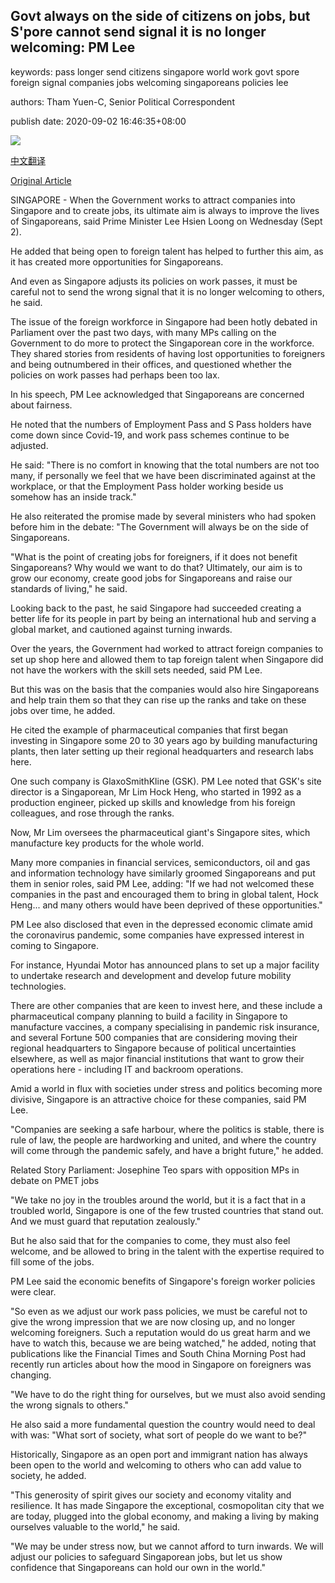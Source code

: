 ## Govt always on the side of citizens on jobs, but S'pore cannot send signal it is no longer welcoming: PM Lee

keywords: pass longer send citizens singapore world work govt spore foreign signal companies jobs welcoming singaporeans policies lee

authors: Tham Yuen-C, Senior Political Correspondent

publish date: 2020-09-02 16:46:35+08:00

![](https://www.straitstimes.com/sites/default/files/media-youtube/p5cXTZKcQHA.jpg)

[中文翻译](Govt%20always%20on%20the%20side%20of%20citizens%20on%20jobs%2C%20but%20S%27pore%20cannot%20send%20signal%20it%20is%20no%20longer%20welcoming%3A%20PM%20Lee_zh.md)

[Original Article](https://www.straitstimes.com/politics/parliament-government-always-on-the-side-of-citizens-on-jobs-but-singapore-cannot-send)

SINGAPORE - When the Government works to attract companies into Singapore and to create jobs, its ultimate aim is always to improve the lives of Singaporeans, said Prime Minister Lee Hsien Loong on Wednesday (Sept 2).

He added that being open to foreign talent has helped to further this aim, as it has created more opportunities for Singaporeans.

And even as Singapore adjusts its policies on work passes, it must be careful not to send the wrong signal that it is no longer welcoming to others, he said.

The issue of the foreign workforce in Singapore had been hotly debated in Parliament over the past two days, with many MPs calling on the Government to do more to protect the Singaporean core in the workforce. They shared stories from residents of having lost opportunities to foreigners and being outnumbered in their offices, and questioned whether the policies on work passes had perhaps been too lax.

In his speech, PM Lee acknowledged that Singaporeans are concerned about fairness.

He noted that the numbers of Employment Pass and S Pass holders have come down since Covid-19, and work pass schemes continue to be adjusted.

He said: "There is no comfort in knowing that the total numbers are not too many, if personally we feel that we have been discriminated against at the workplace, or that the Employment Pass holder working beside us somehow has an inside track."

He also reiterated the promise made by several ministers who had spoken before him in the debate: "The Government will always be on the side of Singaporeans.

"What is the point of creating jobs for foreigners, if it does not benefit Singaporeans? Why would we want to do that? Ultimately, our aim is to grow our economy, create good jobs for Singaporeans and raise our standards of living," he said.

Looking back to the past, he said Singapore had succeeded creating a better life for its people in part by being an international hub and serving a global market, and cautioned against turning inwards.

Over the years, the Government had worked to attract foreign companies to set up shop here and allowed them to tap foreign talent when Singapore did not have the workers with the skill sets needed, said PM Lee.

But this was on the basis that the companies would also hire Singaporeans and help train them so that they can rise up the ranks and take on these jobs over time, he added.

He cited the example of pharmaceutical companies that first began investing in Singapore some 20 to 30 years ago by building manufacturing plants, then later setting up their regional headquarters and research labs here.

One such company is GlaxoSmithKline (GSK). PM Lee noted that GSK's site director is a Singaporean, Mr Lim Hock Heng, who started in 1992 as a production engineer, picked up skills and knowledge from his foreign colleagues, and rose through the ranks.

Now, Mr Lim oversees the pharmaceutical giant's Singapore sites, which manufacture key products for the whole world.

Many more companies in financial services, semiconductors, oil and gas and information technology have similarly groomed Singaporeans and put them in senior roles, said PM Lee, adding: "If we had not welcomed these companies in the past and encouraged them to bring in global talent, Hock Heng... and many others would have been deprived of these opportunities."

PM Lee also disclosed that even in the depressed economic climate amid the coronavirus pandemic, some companies have expressed interest in coming to Singapore.

For instance, Hyundai Motor has announced plans to set up a major facility to undertake research and development and develop future mobility technologies.

There are other companies that are keen to invest here, and these include a pharmaceutical company planning to build a facility in Singapore to manufacture vaccines, a company specialising in pandemic risk insurance, and several Fortune 500 companies that are considering moving their regional headquarters to Singapore because of political uncertainties elsewhere, as well as major financial institutions that want to grow their operations here - including IT and backroom operations.

Amid a world in flux with societies under stress and politics becoming more divisive, Singapore is an attractive choice for these companies, said PM Lee.

"Companies are seeking a safe harbour, where the politics is stable, there is rule of law, the people are hardworking and united, and where the country will come through the pandemic safely, and have a bright future," he added.

Related Story Parliament: Josephine Teo spars with opposition MPs in debate on PMET jobs

"We take no joy in the troubles around the world, but it is a fact that in a troubled world, Singapore is one of the few trusted countries that stand out. And we must guard that reputation zealously."

But he also said that for the companies to come, they must also feel welcome, and be allowed to bring in the talent with the expertise required to fill some of the jobs.

PM Lee said the economic benefits of Singapore's foreign worker policies were clear.

"So even as we adjust our work pass policies, we must be careful not to give the wrong impression that we are now closing up, and no longer welcoming foreigners. Such a reputation would do us great harm and we have to watch this, because we are being watched," he added, noting that publications like the Financial Times and South China Morning Post had recently run articles about how the mood in Singapore on foreigners was changing.

"We have to do the right thing for ourselves, but we must also avoid sending the wrong signals to others."

He also said a more fundamental question the country would need to deal with was: "What sort of society, what sort of people do we want to be?"

Historically, Singapore as an open port and immigrant nation has always been open to the world and welcoming to others who can add value to society, he added.

"This generosity of spirit gives our society and economy vitality and resilience. It has made Singapore the exceptional, cosmopolitan city that we are today, plugged into the global economy, and making a living by making ourselves valuable to the world," he said.

"We may be under stress now, but we cannot afford to turn inwards. We will adjust our policies to safeguard Singaporean jobs, but let us show confidence that Singaporeans can hold our own in the world."